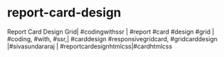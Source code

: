 # report-card-design
Report Card  Design Grid| #codingwithssr | #report #card #design #grid | #coding, #with, #ssr,| #carddesign #responsivegridcard, #gridcarddesign |#sivasundararaj | #reportcardesignhtmlcss|#cardhtmlcss
